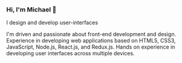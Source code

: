 ### Hi, I'm Michael 👋

I design and develop user-interfaces

I'm driven and passionate about front-end development and design. Experience in developing web applications based on HTML5, CSS3, JavaScript, Node.js, React.js, and Redux.js. Hands on experience in developing user interfaces across multiple devices.

